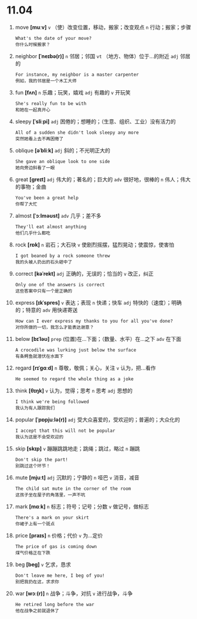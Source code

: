 # 11.04

1. move **[muːv]** `v` （使）改变位置，移动，搬家；改变观点 `n` 行动；搬家；步骤

   ```
   What's the date of your move?
   你什么时候搬家？
   ```

2. neighbor **[ˈneɪbə(r)]** `n` 邻居；邻国 `vt` （地方、物体）位于...的附近 `adj` 邻居的

   ```
   For instance, my neighbor is a master carpenter
   例如，我的邻居是一个木工大师
   ```

3. fun **[fʌn]** `n` 乐趣；玩笑，嬉戏 `adj` 有趣的 `v` 开玩笑

   ```
   She's really fun to be with
   和她在一起真开心
   ```

4. sleepy **[ˈsliːpi]** `adj` 困倦的；想睡的；（生意、组织、工业）没有活力的

   ```
   All of a sudden she didn't look sleepy any more
   突然她看上去不再困倦了
   ```

5. oblique **[əˈbliːk]** `adj` 斜的；不光明正大的

   ```
   She gave an oblique look to one side
   她向旁边斜看了一眼
   ```

6. great **[ɡreɪt]** `adj` 伟大的；著名的；巨大的 `adv` 很好地，很棒的 `n` 伟人；伟大的事物；金曲

   ```
   You've been a great help
   你帮了大忙
   ```

7. almost **[ˈɔːlməʊst]** `adv` 几乎；差不多

   ```
   They'll eat almost anything
   他们几乎什么都吃
   ```

8. rock **[rɒk]** `n` 岩石；大石块 `v` 使剧烈摇摆，猛烈晃动；使震惊，使害怕

   ```
   I got beaned by a rock someone threw
   我的头被人扔出的石头砸中了
   ```

9. correct **[kəˈrekt]** `adj` 正确的，无误的；恰当的 `v` 改正，纠正

   ```
   Only one of the answers is correct
   这些答案中只有一个是正确的
   ```

10. express **[ɪkˈspres]** `v` 表达；表现 `n` 快递；快车 `adj` 特快的（速度）；明确的；特意的 `adv` 用快递寄送

    ```
    How can I ever express my thanks to you for all you've done?
    对你所做的一切，我怎么才能表达谢意？
    ```

11. below **[bɪˈləʊ]** `prep` (位置)在...下面；（数量、水平）在...之下 `adv` 在下面

    ```
    A crocodile was lurking just below the surface
    有条鳄鱼就潜伏在水面下
    ```

12. regard **[rɪˈɡɑːd]** `n` 尊敬，敬佩；关心，关注 `v` 认为，把...看作

    ```
    He seemed to regard the whole thing as a joke
    ```

13. think **[θɪŋk]** `v` 认为，觉得；思考 `n` 思考 `adj` 思想的

    ```
    I think we're being followed
    我认为有人跟踪我们
    ```

14. popular **[ˈpɒpjuːlə(r)]** `adj` 受大众喜爱的，受欢迎的；普遍的；大众化的

    ```
    I accept that this will not be popular
    我认为这是不会受欢迎的
    ```

15. skip **[skɪp]** `v` 蹦蹦跳跳地走；跳绳；跳过，略过 `n` 蹦跳

    ```
    Don't skip the part!
    别跳过这个环节！
    ```

16. mute **[mjuːt]** `adj` 沉默的；宁静的 `n` 哑巴 `v` 消音，减音

    ```
    The child sat mute in the corner of the room
    这孩子坐在屋子的角落里，一声不吭
    ```

17. mark **[mɑːk]** `n` 标志；符号；记号；分数 `v` 做记号，做标志

    ```
    There's a mark on your skirt
    你裙子上有一个斑点
    ```

18. price **[praɪs]** `n` 价格；代价 `v` 为...定价

    ```
    The price of gas is coming down
    煤气价格正在下跌
    ```

19. beg **[beɡ]** `v` 乞求，恳求

    ```
    Don't leave me here, I beg of you!
    别把我扔在这，求求你
    ```

20. war **[wɔː(r)]** `n` 战争；斗争，对抗 `v` 进行战争，斗争

    ```
    He retired long before the war
    他在战争之前就退休了
    ```
